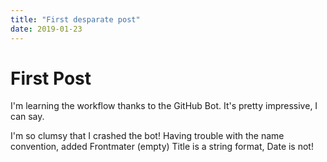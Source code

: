 ```yaml
---
title: "First desparate post"
date: 2019-01-23
---
```


# First Post

I'm learning the workflow thanks to the GitHub Bot.  It's pretty impressive, I can say.

I'm so clumsy that
I crashed the bot!
Having trouble with the name convention, added Frontmater (empty)
Title is a string format, Date is not!
